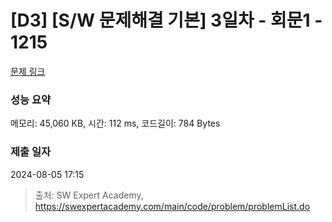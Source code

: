 # [D3] [S/W 문제해결 기본] 3일차 - 회문1 - 1215 

[문제 링크](https://swexpertacademy.com/main/code/problem/problemDetail.do?contestProbId=AV14QpAaAAwCFAYi) 

### 성능 요약

메모리: 45,060 KB, 시간: 112 ms, 코드길이: 784 Bytes

### 제출 일자

2024-08-05 17:15



> 출처: SW Expert Academy, https://swexpertacademy.com/main/code/problem/problemList.do